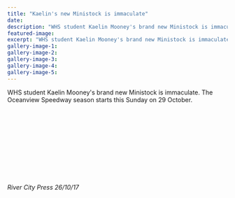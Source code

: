 ```yaml
---
title: "Kaelin's new Ministock is immaculate"
date: 
description: "WHS student Kaelin Mooney's brand new Ministock is immaculate. The Oceanview Speedway season starts this Sunday..."
featured-image: 
excerpt: "WHS student Kaelin Mooney's brand new Ministock is immaculate. The Oceanview Speedway season starts this Sunday on 29 October."
gallery-image-1: 
gallery-image-2: 
gallery-image-3: 
gallery-image-4: 
gallery-image-5: 
---
```


<p><span>WHS student Kaelin Mooney's brand new Ministock is immaculate.&nbsp;The Oceanview Speedway season starts this Sunday on 29 October.</span></p>
<p><span><br /></span></p>
<p><span><br /></span></p>
<p><span><br /></span></p>
<p><span><br /></span></p>
<p><span><br /></span></p>
<p><span><img src=http://c1940652.r52.cf0.rackcdn.com/5a1f7749b8d39a25b6000baa/Kaelin-Mooneys-new-ministock.jpg alt="" /></span></p>
<p><em><span>River City Press 26/10/17</span></em></p>

